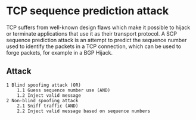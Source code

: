 # TCP sequence prediction attack

TCP suffers from well-known design flaws which make it possible to hijack or terminate applications that use it as their transport protocol. A SCP sequence prediction attack is an attempt to predict the sequence number used to identify the packets in a TCP connection, which can be used to forge packets, for example in a BGP Hijack.

## Attack

```
1 Blind spoofing attack (OR)
    1.1 Guess sequence number use (AND)
    1.2 Inject valid message 
2 Non-blind spoofing attack
    2.1 Sniff traffic (AND)
    2.2 Inject valid message based on sequence numbers
```